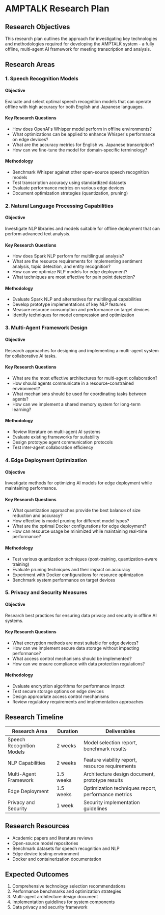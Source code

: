 # AMPTALK Research Plan

## Research Objectives

This research plan outlines the approach for investigating key technologies and methodologies required for developing the AMPTALK system - a fully offline, multi-agent AI framework for meeting transcription and analysis.

## Research Areas

### 1. Speech Recognition Models

#### Objective
Evaluate and select optimal speech recognition models that can operate offline with high accuracy for both English and Japanese languages.

#### Key Research Questions
- How does OpenAI's Whisper model perform in offline environments?
- What optimizations can be applied to enhance Whisper's performance on edge devices?
- What are the accuracy metrics for English vs. Japanese transcription?
- How can we fine-tune the model for domain-specific terminology?

#### Methodology
- Benchmark Whisper against other open-source speech recognition models
- Test transcription accuracy using standardized datasets
- Evaluate performance metrics on various edge devices
- Document optimization strategies (quantization, pruning)

### 2. Natural Language Processing Capabilities

#### Objective
Investigate NLP libraries and models suitable for offline deployment that can perform advanced text analysis.

#### Key Research Questions
- How does Spark NLP perform for multilingual analysis?
- What are the resource requirements for implementing sentiment analysis, topic detection, and entity recognition?
- How can we optimize NLP models for edge deployment?
- What techniques are most effective for pain point detection?

#### Methodology
- Evaluate Spark NLP and alternatives for multilingual capabilities
- Develop prototype implementations of key NLP features
- Measure resource consumption and performance on target devices
- Identify techniques for model compression and optimization

### 3. Multi-Agent Framework Design

#### Objective
Research approaches for designing and implementing a multi-agent system for collaborative AI tasks.

#### Key Research Questions
- What are the most effective architectures for multi-agent collaboration?
- How should agents communicate in a resource-constrained environment?
- What mechanisms should be used for coordinating tasks between agents?
- How can we implement a shared memory system for long-term learning?

#### Methodology
- Review literature on multi-agent AI systems
- Evaluate existing frameworks for suitability
- Design prototype agent communication protocols
- Test inter-agent collaboration efficiency

### 4. Edge Deployment Optimization

#### Objective
Investigate methods for optimizing AI models for edge deployment while maintaining performance.

#### Key Research Questions
- What quantization approaches provide the best balance of size reduction and accuracy?
- How effective is model pruning for different model types?
- What are the optimal Docker configurations for edge deployment?
- How can resource usage be minimized while maintaining real-time performance?

#### Methodology
- Test various quantization techniques (post-training, quantization-aware training)
- Evaluate pruning techniques and their impact on accuracy
- Experiment with Docker configurations for resource optimization
- Benchmark system performance on target devices

### 5. Privacy and Security Measures

#### Objective
Research best practices for ensuring data privacy and security in offline AI systems.

#### Key Research Questions
- What encryption methods are most suitable for edge devices?
- How can we implement secure data storage without impacting performance?
- What access control mechanisms should be implemented?
- How can we ensure compliance with data protection regulations?

#### Methodology
- Evaluate encryption algorithms for performance impact
- Test secure storage options on edge devices
- Design appropriate access control mechanisms
- Review regulatory requirements and implementation approaches

## Research Timeline

| Research Area | Duration | Deliverables |
|---------------|----------|--------------|
| Speech Recognition Models | 2 weeks | Model selection report, benchmark results |
| NLP Capabilities | 2 weeks | Feature viability report, resource requirements |
| Multi-Agent Framework | 1.5 weeks | Architecture design document, prototype results |
| Edge Deployment | 1.5 weeks | Optimization techniques report, performance metrics |
| Privacy and Security | 1 week | Security implementation guidelines |

## Research Resources

- Academic papers and literature reviews
- Open-source model repositories
- Benchmark datasets for speech recognition and NLP
- Edge device testing environment
- Docker and containerization documentation

## Expected Outcomes

1. Comprehensive technology selection recommendations
2. Performance benchmarks and optimization strategies
3. Multi-agent architecture design document
4. Implementation guidelines for system components
5. Data privacy and security framework 